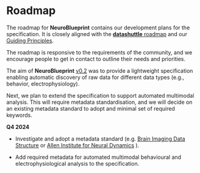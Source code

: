 # Roadmap

The roadmap for **NeuroBlueprint**
contains our development plans for the specification.
It is closely aligned with the
[**datashuttle** roadmap](https://datashuttle.neuroinformatics.dev/pages/community/roadmap.html)
and our
[Guiding Principles](https://datashuttle.neuroinformatics.dev/pages/community/guiding-principles.html).

The roadmap is responsive to the requirements
of the community, and we encourage people to get in
contact to outline their needs and priorities.

The aim of **NeuroBlueprint**
[v0.2](https://github.com/neuroinformatics-unit/NeuroBlueprint/releases)
was to provide a lightweight specification
enabling automatic discovery of raw data for
different data types (e.g., behavior, electrophysiology).

Next, we plan to extend the specification to support automated
multimodal analysis. This will require metadata standardisation,
and we will decide on an existing metadata standard to adopt and minimal
set of required keywords.

**Q4 2024**

- Investigate and adopt a metadata standard (e.g.
[Brain Imaging Data Structure](https://bids-specification.readthedocs.io/en/stable/derivatives/common-data-types.html)
or
[Allen Institute for Neural Dynamics](https://github.com/AllenNeuralDynamics/aind-data-schema)
).

- Add required metadata for automated multimodal behavioural and electrophysiological
analysis to the specification.
